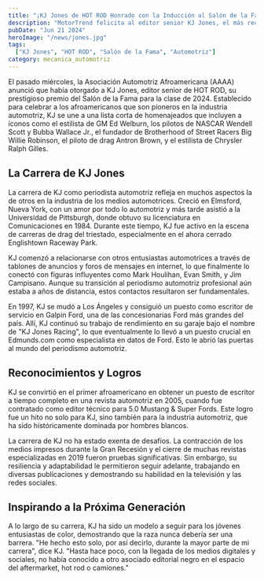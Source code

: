 ```yaml
---
title: "¡KJ Jones de HOT ROD Honrado con la Inducción al Salón de la Fama!"
description: "MotorTrend felicita al editor senior KJ Jones, el más reciente honrado por la Asociación Automotriz Afroamericana con el prestigioso premio del Salón de la Fama."
pubDate: "Jun 21 2024"
heroImage: "/news/jones.jpg"
tags:
  ["KJ Jones", "HOT ROD", "Salón de la Fama", "Automotriz"]
category: mecanica_automotriz
---
```


El pasado miércoles, la Asociación Automotriz Afroamericana (AAAA) anunció que había otorgado a KJ Jones, editor senior de HOT ROD, su prestigioso premio del Salón de la Fama para la clase de 2024. Establecido para celebrar a los afroamericanos que son pioneros en la industria automotriz, KJ se une a una lista corta de homenajeados que incluyen a íconos como el estilista de GM Ed Welburn, los pilotos de NASCAR Wendell Scott y Bubba Wallace Jr., el fundador de Brotherhood of Street Racers Big Willie Robinson, el piloto de drag Antron Brown, y el estilista de Chrysler Ralph Gilles.

## La Carrera de KJ Jones

La carrera de KJ como periodista automotriz refleja en muchos aspectos la de otros en la industria de los medios automotrices. Creció en Elmsford, Nueva York, con un amor por todo lo automotriz y más tarde asistió a la Universidad de Pittsburgh, donde obtuvo su licenciatura en Comunicaciones en 1984. Durante este tiempo, KJ fue activo en la escena de carreras de drag del triestado, especialmente en el ahora cerrado Englishtown Raceway Park.

KJ comenzó a relacionarse con otros entusiastas automotrices a través de tablones de anuncios y foros de mensajes en internet, lo que finalmente lo conectó con figuras influyentes como Mark Houlihan, Evan Smith, y Jim Campisano. Aunque su transición al periodismo automotriz profesional aún estaba a años de distancia, estos contactos resultaron ser fundamentales.

En 1997, KJ se mudó a Los Ángeles y consiguió un puesto como escritor de servicio en Galpin Ford, una de las concesionarias Ford más grandes del país. Allí, KJ continuó su trabajo de rendimiento en su garaje bajo el nombre de "KJ Jones Racing", lo que eventualmente lo llevó a un puesto crucial en Edmunds.com como especialista en datos de Ford. Esto le abrió las puertas al mundo del periodismo automotriz.

## Reconocimientos y Logros

KJ se convirtió en el primer afroamericano en obtener un puesto de escritor a tiempo completo en una revista automotriz en 2005, cuando fue contratado como editor técnico para 5.0 Mustang & Super Fords. Este logro fue un hito no solo para KJ, sino también para la industria automotriz, que ha sido históricamente dominada por hombres blancos.

La carrera de KJ no ha estado exenta de desafíos. La contracción de los medios impresos durante la Gran Recesión y el cierre de muchas revistas especializadas en 2019 fueron pruebas significativas. Sin embargo, su resiliencia y adaptabilidad le permitieron seguir adelante, trabajando en diversas publicaciones y demostrando su habilidad en la televisión y las redes sociales.

## Inspirando a la Próxima Generación

A lo largo de su carrera, KJ ha sido un modelo a seguir para los jóvenes entusiastas de color, demostrando que la raza nunca debería ser una barrera. "He hecho esto solo, por así decirlo, durante la mayor parte de mi carrera", dice KJ. "Hasta hace poco, con la llegada de los medios digitales y sociales, no había conocido a otro asociado editorial negro en el espacio del aftermarket, hot rod o camiones."